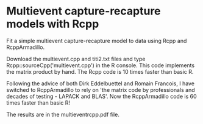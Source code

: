 # Multievent capture-recapture models with Rcpp

Fit a simple multievent capture-recapture model to data using Rcpp and RcppArmadillo. 

Download the multievent.cpp and titi2.txt files and type Rcpp::sourceCpp('multievent.cpp') in the R console. This code implements the matrix product by hand. The Rcpp code is 10 times faster than basic R.

Following the advice of both Dirk Eddelbuettel and Romain Francois, I have switched to RcppArmadillo to rely on 'the matrix code by professionals and decades of testing - LAPACK and BLAS'. Now the RcppArmadillo code is 60 times faster than basic R!

The results are in the multieventrcpp.pdf file.
